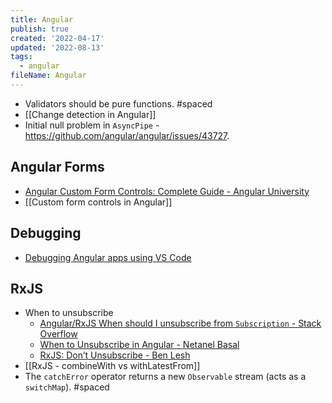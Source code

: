 ```yaml
---
title: Angular
publish: true
created: '2022-04-17'
updated: '2022-08-13'
tags:
  - angular
fileName: Angular
---
```


- Validators should be pure functions. #spaced
- [[Change detection in Angular]]
- Initial null problem in `AsyncPipe` - https://github.com/angular/angular/issues/43727.
## Angular Forms

- [Angular Custom Form Controls: Complete Guide - Angular University](https://blog.angular-university.io/angular-custom-form-controls/)
- [[Custom form controls in Angular]]

## Debugging

- [Debugging Angular apps using VS Code](https://github.com/microsoft/vscode-recipes/tree/master/Angular-CLI)

## RxJS

- When to unsubscribe
    - [Angular/RxJS When should I unsubscribe from `Subscription` - Stack Overflow](https://stackoverflow.com/questions/38008334/angular-rxjs-when-should-i-unsubscribe-from-subscription)
    - [When to Unsubscribe in Angular - Netanel Basal](https://netbasal.com/when-to-unsubscribe-in-angular-d61c6b21bad3)
    - [RxJS: Don’t Unsubscribe - Ben Lesh](https://benlesh.medium.com/rxjs-dont-unsubscribe-6753ed4fda87)
- [[RxJS - combineWith vs withLatestFrom]]
- The `catchError` operator returns a new `Observable` stream (acts as a `switchMap`). #spaced 

